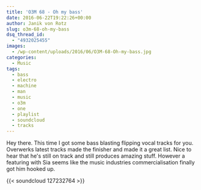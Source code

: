 ```yaml
---
title: 'O3M 68 - Oh my bass'
date: 2016-06-22T19:22:26+00:00
author: Janik von Rotz
slug: o3m-68-oh-my-bass
dsq_thread_id:
  - "4932025455"
images:
  - /wp-content/uploads/2016/06/O3M-68-Oh-my-bass.jpg
categories:
  - Music
tags:
  - bass
  - electro
  - machine
  - man
  - music
  - o3m
  - one
  - playlist
  - soundcloud
  - tracks
---
```

Hey there. This time I got some bass blasting flipping vocal tracks for you. Overwerks latest tracks made the finisher and made it a great list. Nice to hear that he's still on track and still produces amazing stuff. However a featuring with Sia seems like the music industries commercialisation finally got him hooked up.

{{< soundcloud 127232764 >}}